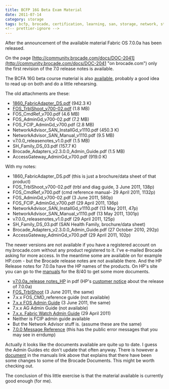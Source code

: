 ```yaml
---
title: BCFP 16G Beta Exam Material
date: 2011-07-14
category: storage
tags: bcfp, brocade, certification, learning, san, storage, network, study, study, material
<!-- prettier-ignore -->
---
```


After the announcement of the available material Fabric OS 7.0.0a has been
released.

On the page
[http://community.brocade.com/docs/DOC-2041](http://community.brocade.com/docs/DOC-2041 "on brocade.com")
only the first revision of the 7.0 release notes is available.

The BCFA 16G beta course material is also
[available](http://community.brocade.com/docs/DOC-2039 "BCFA 16g material"),
probably a good idea to read up on both and do a little rehearsing.

The old attachments are these:

- [1860_FabricAdapter_DS.pdf](http://community.brocade.com/servlet/JiveServlet/download/2041-5-4344/1860_FabricAdapter_DS.pdf)
  (942.3 K)
- [FOS_TrblShoot_v700-02.pdf](http://community.brocade.com/servlet/JiveServlet/download/2041-5-4345/FOS_TrblShoot_v700-02.pdf)
  (1.8 MB)
- FOS_CmdRef_v700.pdf (4.6 MB)
- FOS_AdminGd_v700-02.pdf (7.2 MB)
- FOS_FCIP_AdminGd_v700.pdf (2.8 MB)
- NetworkAdvisor_SAN_InstallGd_v1110.pdf (450.3 K)
- NetworkAdvisor_SAN_Manual_v1110.pdf (9.5 MB)
- v7.0.0_releasenotes_v1.0.pdf (1.5 MB)
- SH_Family_DS_03.pdf (157.7 K)
- Brocade_Adapters_v2.3.0.0_Admin_Guide.pdf (1.5 MB)
- AccessGateway_AdminGd_v700.pdf (919.0 K)

With my notes:

- 1860_FabricAdapter_DS.pdf (this is just a brochure/data sheet of that product)
- FOS_TrblShoot_v700-02.pdf (trbl and diag guide, 3 June 2011, 138p)
- FOS_CmdRef_v700.pdf (cmd reference manual- 29 April 2011, 1132p)
- FOS_AdminGd_v700-02.pdf (3 June 2011, 580p)
- FOS_FCIP_AdminGd_v700.pdf (29 April 2011, 136p)
- NetworkAdvisor_SAN_InstallGd_v1110.pdf (13 May 2011, 47p)
- NetworkAdvisor_SAN_Manual_v1110.pdf (13 May 2011, 1301p)
- v7.0.0_releasenotes_v1.0.pdf (29 April 2011, 125p)
- SH_Family_DS_03.pdf (SAN Health Family, brochure/data sheet)
- Brocade_Adapters_v2.3.0.0_Admin_Guide.pdf (27 October 2010, 292p)
- AccessGateway_AdminGd_v700.pdf (29 April 2011, 102p)

The newer versions are not available if you have a registered account on
my.brocade.com without any product registered to it. I've e-mailed Brocade
asking for more access. In the meantime some are available on for example
HP.com - but the Brocade release notes are not available there. And the HP
Release notes for 7.0.0a have the HP names of the products. On HP's site you can
go to the
[manuals](http://h20000.www2.hp.com/bizsupport/TechSupport/DocumentIndex.jsp?contentType=SupportManual&lang=en&cc=us&docIndexId=64179&taskId=101&prodTypeId=12169&prodSeriesId=3742041 "manuals")
for the 8/40 to get some more documents.

- [v7.0.0a_release notes_HP](http://h10032.www1.hp.com/ctg/Manual/c02882135.pdf "HP's 7.0.0a release notes in pdf") in
  pdf (HP's
  [customer notice](http://h20000.www2.hp.com/bizsupport/TechSupport/Document.jsp?lang=en&cc=us&taskId=120&prodSeriesId=3759005&prodTypeId=3709945&objectID=c02887883 "hp's customer advisory")
  about the release of 7.0.0a)
- [FOS_TrblShoot](http://bizsupport1.austin.hp.com/bc/docs/support/SupportManual/c02912108/c02912108.pdf "FOS troubleshooting and diag guide 7.0.0")
  (3 June 2011, the same)
- 7.x.x FOS_CMD_reference guide (not available)
- [7.x.x FOS Admin Guide](http://bizsupport2.austin.hp.com/bc/docs/support/SupportManual/c02912101/c02912101.pdf "on hp.com pdf")
  (3 June 2011, the same)
- 7.x.x AG Admin Guide (not available)
- [7.x.x. Fabric Watch Admin Guide](http://bizsupport2.austin.hp.com/bc/docs/support/SupportManual/c02912099/c02912099.pdf "FW pdf") (29
  April 2011)
- Neither is FCIP admin guide available
- But the Network Advisor stuff is. (assume these are the same)
- [7.0.0 Message Reference](http://bizsupport2.austin.hp.com/bc/docs/support/SupportManual/c02912102/c02912102.pdf "Fabric OS Message Reference v7.0.0 (53-1002149-01, April 2011)") (this
  has the public error messages that you may see in errdump)

Actually it looks like the documents available are quite up to date. I guess the
Admin Guides etc don't update that often anyway. There is however a
[document](http://bizsupport1.austin.hp.com/bc/docs/support/SupportManual/c02912109/c02912109.pdf "Fabric OS Documentation Updates v7.0 (53-1002165-01, June 2011)")
in the manuals link above that explains that there have been some changes to
some of the Brocade Documents. This might be worth checking out.

The conclusion of this little exercise is that the material available is
currently good enough (for me).
